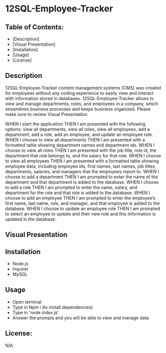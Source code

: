 # 12SQL-Employee-Tracker

## Table of Contents:
* [Description]
* [Visual Presentation]
* [Installation]
* [Usage]
* [License]

## Description
12SQL-Employee-Tracker content management systems (CMS) was created for employees without any coding experience to easily view and interact with information stored in databases.
12SQL-Employee-Tracker allows to view and manage departments, roles, and employees in a company, which streamlines business processes and keeps business organized. Please make sure to review Visual Presentation.

WHEN I start the application THEN I am presented with the following options: view all departments, view all roles, view all employees, add a department, add a role, add an employee, and update an employee role.
WHEN I choose to view all departments THEN I am presented with a formatted table showing department names and department ids.
WHEN I choose to view all roles THEN I am presented with the job title, role id, the department that role belongs to, and the salary for that role.
WHEN I choose to view all employees THEN I am presented with a formatted table showing employee data, including employee ids, first names, last names, job titles, departments, salaries, and managers that the employees report to.
WHEN I choose to add a department THEN I am prompted to enter the name of the department and that department is added to the database.
WHEN I choose to add a role THEN I am prompted to enter the name, salary, and department for the role and that role is added to the database.
WHEN I choose to add an employee THEN I am prompted to enter the employee’s first name, last name, role, and manager, and that employee is added to the database.
WHEN I choose to update an employee role THEN I am prompted to select an employee to update and their new role and this information is updated in the database.

## Visual Presentation

## Installation
* Node.js
* Inquirer
* MySQL

## Usage
* Open terminal
* Type in Npm i (to install dependencies)
* Type in 'node index.js'
* Answer the prompts and you will be able to view and manage data

## License:
N/A